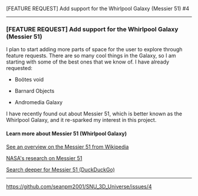 [FEATURE REQUEST] Add support for the Whirlpool Galaxy (Messier 51) #4

***

### [FEATURE REQUEST] Add support for the Whirlpool Galaxy (Messier 51)

I plan to start adding more parts of space for the user to explore through feature requests. There are so many cool things in the Galaxy, so I am starting with some of the best ones that we know of. I have already requested:

* Boötes void

* Barnard Objects

* Andromedia Galaxy

I have recently found out about Messier 51, which is better known as the Whirlpool Galaxy, and it re-sparked my interest in this project.

#### Learn more about Messier 51 (Whirlpool Galaxy)

[See an overview on the Messier 51 from Wikipedia](https://en.wikipedia.org/wiki/Whirlpool_galaxy)

[NASA's research on Messier 51](https://www.nasa.gov/feature/goddard/2017/messier-51-the-whirlpool-galaxy/)

[Search deeper for Messier 51 (DuckDuckGo)](https://duckduckgo.com/?t=ffab&q=Whirlpool+galaxy&ia=web)

***

https://github.com/seanpm2001/SNU_3D_Universe/issues/4

